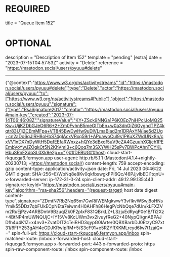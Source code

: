 
# REQUIRED
title = "Queue Item 152"
# OPTIONAL
description = "Description of Item 152"
template = "pending"
[extra]
date = "2023-07-15T04:57:53Z"
activity = "Delete"
reference = "https://mastodon.social/users/pyuuu#delete"

---
{"@context":"https://www.w3.org/ns/activitystreams","id":"https://mastodon.social/users/pyuuu#delete","type":"Delete","actor":"https://mastodon.social/users/pyuuu","to":["https://www.w3.org/ns/activitystreams#Public"],"object":"https://mastodon.social/users/pyuuu","signature":{"type":"RsaSignature2017","creator":"https://mastodon.social/users/pyuuu#main-key","created":"2023-07-14T06:46:08Z","signatureValue":"KY+ZSck9NNGa1P6KOEp7hiHPcIJoMQ25Kw+UjjKZDbGJeO6R6+2+Zm0FvhnB5meGITbEn+w0a3dnGjZ6GygndTPZ4kqtr83U1j2CEmMFpa+VT845BwDwHw9uDlVLmaBlad2m1DRAxYN/iae5dZUg+cn2aDo6qJIRH8oHbS74gIAcxVRxq59rI+APuawoCul9s1PKuXZWdUNk8n/cxVV1nDX7nDyWtH5DqfEEfaRWnxz+hQYe3dBxof5uV9cZA4GzuuhXCljch1PEEmbVoYwJZOgkOt5N2KhVmI3+c6Qoq7m3SXYWH25sPv7BWPcAhnTCYKLHbuSRnFXdoSL0Xk9e2g=="}}##DEBUG##host: cloud-start-rkqucga6.fermyon.app
user-agent: http.rb/5.1.1 (Mastodon/4.1.4+nightly-20230713; +https://mastodon.social/)
content-length: 759
accept-encoding: gzip
content-type: application/activity+json
date: Fri, 14 Jul 2023 06:46:22 GMT
digest: SHA-256=E/WpNq8e8Kv0qkfbswgkFPI6Qc/46PJjvlbEDI1tqnU=
x-forwarded-server: ip-172-31-0-24
spin-client-addr: 49.12.99.135:443
signature: keyId="https://mastodon.social/users/pyuuu#main-key",algorithm="rsa-sha256",headers="(request-target) host date digest content-type",signature="ZDmtN7Rb2Nq65m7GwRiIWEMgkwwY3vfIkvWSwj8oHNsYmik55DDz7qbFUkECpNEta7eiwm4H0AHFh86HegP/cNbQqe7dUn/kLFXZVm2RuEjPzv4ARBDmV9BzuqlZk0F2pIxF831QBrkLZ+LSzjuEdRyqP0e1B/Ti2Xz+4BtNP4mUWNQUjC+IY15Vv8KcUWm3vx2ivuyfReG2+40NypQI/gnABPAJDfh4u4K1Z+x4nv3+ZvatDIT2cTeiRHD3qypG0IArte/0QBXBarbDJ0EtzyC97xt31/6FfY253gAH4eGDJKRwIpRM+5/S3cF91+e5RZYRXKMLrcyd6Iw7t1zaiQ=="
spin-full-url: https://cloud-start-rkqucga6.fermyon.app/inbox
spin-matched-route: /inbox
x-forwarded-host: cloud-start-rkqucga6.fermyon.app
x-forwarded-port: 443
x-forwarded-proto: https
spin-raw-component-route: /inbox
spin-component-route: /inbox

